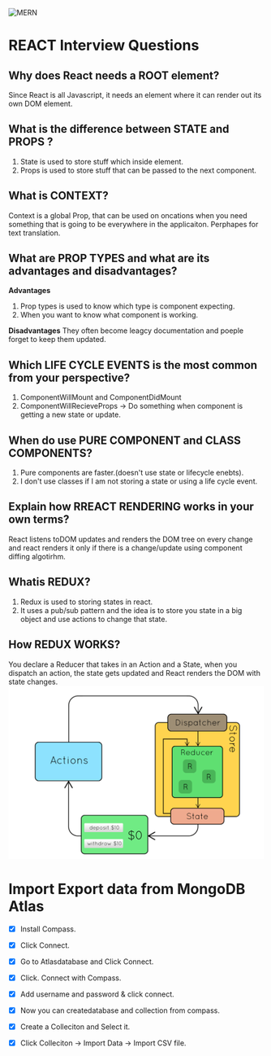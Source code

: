 ![MERN](http://adsvento.in/images/react/mernstack.png)

# REACT Interview Questions

## Why does React needs a ROOT element?
Since React is all Javascript, it needs an element where it can render out its own DOM element.

## What is the difference between STATE and PROPS ?
1. State is used to store stuff which inside element.
2. Props is used to store stuff that can be passed to the next component.

## What is CONTEXT?
Context is a global Prop, that can be used on oncations when you need something that is going to be everywhere in the applicaiton.
Perphapes for text translation.

## What are PROP TYPES and what are its advantages and disadvantages?
**Advantages**
1. Prop types is used to know which type is component expecting.
2. When you want to know what component is working.

**Disadvantages**
They often become leagcy documentation and poeple forget to keep them updated.

## Which LIFE CYCLE EVENTS is the most common from your perspective?
1. ComponentWillMount and ComponentDidMount
2. ComponentWillRecieveProps -> Do something when component is getting a new state or update.

## When do use PURE COMPONENT and CLASS COMPONENTS?
1. Pure components are faster.(doesn't use state or lifecycle enebts).
2. I don't use classes if I am not storing a state or using a life cycle event.

## Explain how RREACT RENDERING works in your own terms?
React listens toDOM updates and renders the DOM tree on every change and react renders it only if there is a change/update using component diffing algotirhm.

## Whatis REDUX?
1. Redux is used to storing states in react.
2. It uses a pub/sub pattern and the idea is to store you state in a big object and use actions to change that state.

## How REDUX WORKS?
You declare a Reducer that takes in an Action and a State, when you dispatch an action, the state gets updated and React renders the DOM with state changes.
![REDUX](https://github.com/SagarSharma4244/MERN/blob/master/Redux.gif)



# Import Export data from MongoDB Atlas
 - [x] Install Compass.
 - [x] Click Connect.
 - [x] Go to Atlasdatabase and Click Connect.
 - [x] Click. Connect with Compass.
 - [x] Add username and password & click connect.
 - [x] Now you can createdatabase and collection from compass.
 - [x] Create a Colleciton and Select it.
 - [x] Click Colleciton -> Import Data -> Import CSV file.
 
